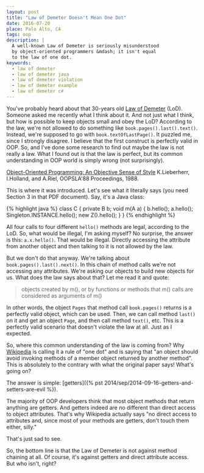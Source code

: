 ```yaml
---
layout: post
title: "Law of Demeter Doesn't Mean One Dot"
date: 2016-07-20
place: Palo Alto, CA
tags: oop
description: |
  A well-known Law of Demeter is seriously misunderstood
  by object-oriented programmers &mdash; it isn't equal
  to the law of one dot.
keywords:
  - law of demeter
  - law of demeter java
  - law of demeter violation
  - law of demeter example
  - law of demeter c#
---
```


You've probably heard about that 30-years old
[Law of Demeter](https://en.wikipedia.org/wiki/Law_of_Demeter) (LoD). Someone
asked me recently what I think about it. And not just what I think, but
how is possible to keep objects small and obey the LoD? According to the
law, we're not allowed to do something like `book.pages().last().text()`.
Instead, we're supposed to go with `book.textOfLastPage()`.
It puzzled me, since I strongly disagree. I believe that the first construct
is perfectly valid in OOP. So, and I've done some research to find out
maybe the law is not really a law. What I found out is that the law is
perfect, but its common understanding in OOP world is simply wrong
(not surprisingly).

<!--more-->

[Object-Oriented Programming: An Objective Sense of Style](http://www.ccs.neu.edu/research/demeter/papers/law-of-demeter/oopsla88-law-of-demeter.pdf)
K.Lieberherr, I.Holland, and A.Riel, OOPSLA'88 Proceedings, 1988.

This is where it was introduced. Let's see what it literally says (you need
Section 3 in that PDF document). Say, it's a Java class:

{% highlight java %}
class C {
  private B b;
  void m(A a) {
    b.hello();
    a.hello();
    Singleton.INSTANCE.hello();
    new Z().hello();
  }
}
{% endhighlight %}

All four calls to four different `hello()` methods are legal, according
to the LoD. So, what would be illegal, I'm asking myself? No surprise,
the answer is this: `a.x.hello()`. That would be illegal. Directly
accessing the attribute from another object and then talking to it
is not allowed by the law.

But we don't do that anyway. We're talking about `book.pages().last().next()`.
In this chain of method calls we're not accessing any attributes. We're
asking our objects to build new objects for us. What does the law says about
that? Let me read it and quote:

> objects created by m(), or by functions or methods that m() calls are considered as arguments of m()

In other words, the object `Pages` that method call `book.pages()` returns
is a perfectly valid object, which can be used. Then, we can call method
`last()` on it and get an object `Page`, and then call method `text()`, etc. This
is a perfectly valid scenario that doesn't violate the law at all. Just
as I expected.

So, where this common understanding of the law is coming from? Why
[Wikipedia](https://en.wikipedia.org/wiki/Law_of_Demeter)
is calling it a rule of "one dot" and is saying that
"an object should avoid invoking methods of a member object returned by another method".
This is absolutely to the contrary with what the original paper says!
What's going on?

The answer is simple: [getters]({% pst 2014/sep/2014-09-16-getters-and-setters-are-evil %}).

The majority of OOP developers think that most object methods that
return anything are getters. And getters indeed are no different than
direct access to object attributes. That's why Wikipedia actually says
"no direct access to attributes and, since most of your methods are getters,
don't touch them either, silly."

That's just sad to see.

So, the bottom line is that the Law of Demeter is not against
method chaining at all. Of course, it's against getters and direct attribute
access. But who isn't, right?

